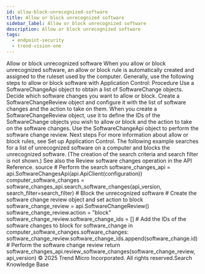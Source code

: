 ```yaml
---
id: allow-block-unrecognized-software
title: Allow or block unrecognized software
sidebar_label: Allow or block unrecognized software
description: Allow or block unrecognized software
tags:
  - endpoint-security
  - trend-vision-one
---
```


 Allow or block unrecognized software When you allow or block unrecognized software, an allow or block rule is automatically created and assigned to the ruleset used by the computer. Generally, use the following steps to allow or block software with Application Control: Procedure Use a SoftwareChangeApi object to obtain a list of SoftwareChange objects. Decide which software changes you want to allow or block. Create a SoftwareChangeReview object and configure it with the list of software changes and the action to take on them. When you create a SoftwareChangeReview object, use it to define the IDs of the SoftwareChange objects you wish to allow or block and the action to take on the software changes. Use the SoftwareChangeApi object to perform the software change review. Next steps For more information about allow or block rules, see Set up Application Control. The following example searches for a list of unrecognized software on a computer and blocks the unrecognized software. (The creation of the search criteria and search filter is not shown.) See also the Review software changes operation in the API Reference. source # Perform the search software_changes_api = api.SoftwareChangesApi(api.ApiClient(configuration)) computer_software_changes = software_changes_api.search_software_changes(api_version, search_filter=search_filter) # Block the unrecognized software # Create the software change review object and set action to block software_change_review = api.SoftwareChangeReview() software_change_review.action = "block" software_change_review.software_change_ids = [] # Add the IDs of the software changes to block for software_change in computer_software_changes.software_changes: software_change_review.software_change_ids.append(software_change.id) # Perform the software change review return software_changes_api.review_software_changes(software_change_review, api_version) © 2025 Trend Micro Incorporated. All rights reserved.Search Knowledge Base
